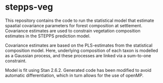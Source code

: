 # stepps-veg

This repository contains the code to run the statistical model that estimate spaatial covariance parameters for forest composition at settlement. Covariance estimates are used to constrain vegetation composition estimates in the STEPPS prediction model. 

Covariance estimates are based on the PLS-estimates from the statistical composition model. Here, underlying composition of each taxon is modelled as a Gaussian process, and these processes are linked via a sum-to-one constraint.

Model is fit using Stan 2.6.2. Generated code has been modified to avoid automatic differentiation, which in turn allows for the use of openMP.
